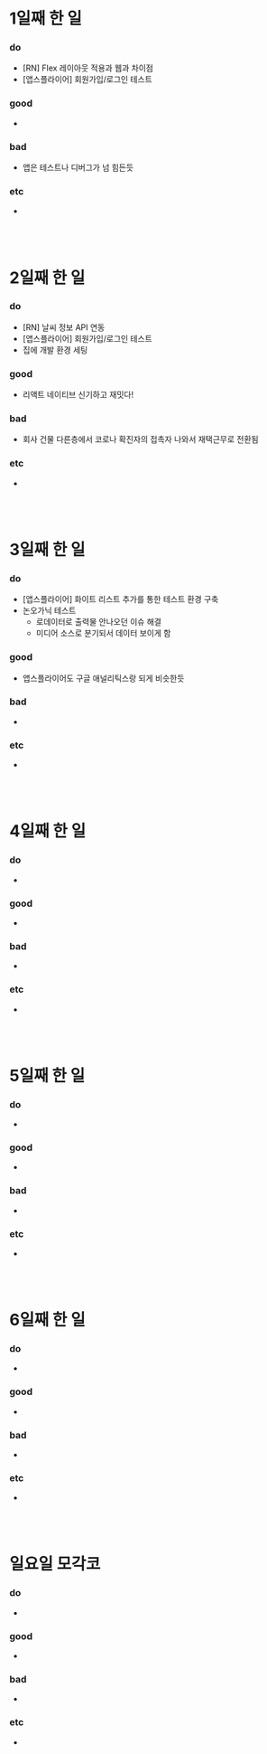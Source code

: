 # 1일째 한 일 
### do
- [RN] Flex 레이아웃 적용과 웹과 차이점
- [앱스플라이어] 회원가입/로그인 테스트

### good
- 

### bad
- 앱은 테스트나 디버그가 넘 힘든듯

### etc
- 

<br /><br />

# 2일째 한 일 
### do
- [RN] 날씨 정보 API 연동
- [앱스플라이어] 회원가입/로그인 테스트
- 집에 개발 환경 세팅 

### good
- 리액트 네이티브 신기하고 재밋다!

### bad
- 회사 건물 다른층에서 코로나 확진자의 접촉자 나와서 재택근무로 전환됨

### etc
-

<br /><br />

# 3일째 한 일 
### do
- [앱스플라이어] 화이트 리스트 추가를 통한 테스트 환경 구축
- 논오가닉 테스트
  - 로데이터로 출력물 안나오던 이슈 해결
  - 미디어 소스로 분기되서 데이터 보이게 함

### good
- 앱스플라이어도 구글 애널리틱스랑 되게 비슷한듯

### bad
-

### etc
-

<br /><br />

# 4일째 한 일 
### do
-

### good
-

### bad
-

### etc
- 

<br /><br />

# 5일째 한 일 
### do
-

### good
- 

### bad
- 

### etc
- 

<br /><br />

# 6일째 한 일 
### do
-

### good
-
 
### bad
-

### etc
-

<br /><br />

# 일요일 모각코
### do
-

### good
-

### bad
- 

### etc
-

<br /><br />
